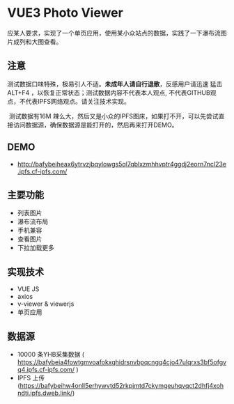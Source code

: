# VUE3 Photo Viewer
​		应某人要求，实现了一个单页应用，使用某小众站点的数据，实践了一下瀑布流图片成列和大图查看。

## 注意

​		测试数据口味特殊，极易引人不适。**未成年人请自行退散**，反感用户请迅速 猛击ALT+F4 ，以恢复正常状态；测试数据内容不代表本人观点, 不代表GITHUB观点，不代表IPFS网络观点。请关注技术实现。

​		测试数据有16M 辣么大，然后又是小众的IPFS图床，如果打不开，可以先尝试直接访问数据源，确保数据源是能打开的，然后再来打开DEMO。

## DEMO

- http://bafybeiheax6ytrvzjbqylowgs5ql7qblxzmhhvptr4ggdj2eorn7ncl23e.ipfs.cf-ipfs.com/ 

## 主要功能

- 列表图片
- 瀑布流布局
- 手机兼容
- 查看图片
- 下拉加载更多

## 实现技术

- VUE JS
- axios
- v-viewer & viewerjs
- 单页应用

## 数据源

- 10000 条YHB采集数据 ( https://bafybeia4fowtgmvoafokxqhidrsnvbpqcngq4cjo47ulqrxs3bf5ofgvq4.ipfs.cf-ipfs.com/ )
- IPFS 上传 (https://bafybeihw4onll5erhywvtd52rkpjmtd7ckymgeuhqvqct2dhfj4xohndti.ipfs.dweb.link/)
